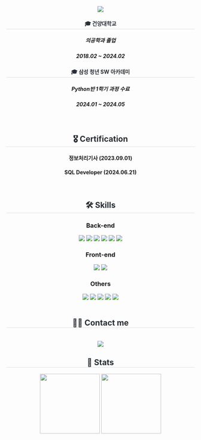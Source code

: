 <div align="center">
    <img src="https://capsule-render.vercel.app/api?type=waving&color=gradient&height=180&text=Welcome%20to%20My%20GitHub!&animation=fadeIn&fontColor=FFFFFF&fontSize=40" />
</div>

<div align="center">
    <h4 style="border-bottom: 1px solid #d8dee4; color: #282d33;"> 🎓 건양대학교 </h2>
    
##### 의공학과 졸업
##### 2018.02 ~ 2024.02
    
</div>

<div align="center">
    <h4 style="border-bottom: 1px solid #d8dee4; color: #282d33;"> 🎓 삼성 청년 SW 아카데미  </h2>
    
##### Python반 1학기 과정 수료
##### 2024.01 ~ 2024.05
  
</div>

<br>
<div align="center">
    <h2 style="border-bottom: 1px solid #d8dee4; color: #282d33;"> 🎖️ Certification </h2>
    
#### 정보처리기사 (2023.09.01)
#### SQL Developer (2024.06.21)

</div>
<br>
<div align="center">
    <h2 style="border-bottom: 1px solid #d8dee4; color: #282d33;"> 🛠️ Skills </h2>
    <div style="margin: 0 auto; text-align: center;" align="center">
        <h3>Back-end</h3>
        <img src="https://img.shields.io/badge/Java-007396?style=flat-square&logo=Java&logoColor=white">
        <img src="https://img.shields.io/badge/Spring-6DB33F?style=flat-square&logo=Spring&logoColor=white">
        <img src="https://img.shields.io/badge/Spring Boot-6DB33F?style=flat-square&logo=Spring Boot&logoColor=white">
        <img src="https://img.shields.io/badge/Elasticsearch-005571?style=flat-square&logo=Elasticsearch&logoColor=white">
        <img src="https://img.shields.io/badge/Python-3776AB?style=flat-square&logo=Python&logoColor=white">
        <img src="https://img.shields.io/badge/Django-092E20?style=flat-square&logo=Django&logoColor=white">
        <h3>Front-end</h3>
        <img src="https://img.shields.io/badge/Javascript-F7DF1E?style=flat-square&logo=Javascript&logoColor=white">
        <img src="https://img.shields.io/badge/React-61DAFB?style=flat-square&logo=React&logoColor=white">
        <h3>Others</h3>
        <img src="https://img.shields.io/badge/Git-F05032?style=flat-square&logo=Git&logoColor=white">
        <img src="https://img.shields.io/badge/Github-181717?style=flat-square&logo=Github&logoColor=white">
        <img src="https://img.shields.io/badge/Gitlab-FC6D26?style=flat-square&logo=Gitlab&logoColor=white">
        <img src="https://img.shields.io/badge/Notion-000000?style=flat-square&logo=Notion&logoColor=white">
        <img src="https://img.shields.io/badge/Jira-0052CC?style=flat-square&logo=Jira&logoColor=white">
    </div>
</div>
<br>
<div align="center">
    <h2 style="border-bottom: 1px solid #d8dee4; color: #282d33;"> 🧑‍💻 Contact me </h2> <br>
    <div align="center">
        <a href="mailto:jung1213546@gmail.com">
            <img src="https://img.shields.io/badge/Gmail-EA4335?style=flat-square&logo=Gmail&logoColor=white&link=mailto:jung1213546@gmail.com">
        </a>
    </div>
</div>

<div align= "center"> 
    <h2 style="border-bottom: 1px solid #d8dee4; color: #282d33;"> 🏅 Stats </h2> <div align= "center"> 
        <img src="https://github-readme-stats.vercel.app/api?username=jung18&bg_color=180,000000,&title_color=000000&text_color=000000" style="height: 160px;"/> 
        <img src="https://github-readme-stats.vercel.app/api/top-langs/?username=jung18&layout=compact&bg_color=180,000000,&title_color=000000&text_color=000000" style="height: 160px;"/> 
    </div> 
</div>
